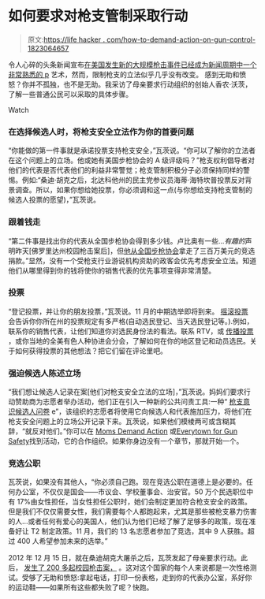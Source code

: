 # 如何要求对枪支管制采取行动

> 原文:[https://life hacker . com/how-to-demand-action-on-gun-control-1823064657](https://lifehacker.com/how-to-demand-action-on-gun-control-1823064657)

令人心碎的头条新闻宣布[在美国发生新的大规模枪击事件已经成为新闻周期中一个非常熟悉的 p](https://www.washingtonpost.com/graphics/2018/national/mass-shootings-in-america/?utm_term=.d271152a4e2b) 艺术，然而，限制枪支的立法似乎几乎没有改变。 感到无助和愤怒？你并不孤独，也不是无助。我采访了母亲要求行动组织的创始人香农·沃茨，了解一些普通公民可以采取的具体步骤。

Watch

### 在选择候选人时，将枪支安全立法作为你的首要问题

“你能做的第一件事就是承诺投票支持枪支安全，”瓦茨说。“你可以了解你的立法者在这个问题上的立场。他或她有美国步枪协会的 A 级评级吗？”枪支权利倡导者对他们的代表是否代表他们的利益非常警觉；枪支管制积极分子必须保持同样的警惕。例如:“桑迪·胡克之后，北达科他州的民主党参议员海蒂·海特坎普投票反对背景调查。所以，如果你想给她投票，你必须调和这一点(与你想给支持枪支管制的候选人投票的愿望)，”瓦茨说。

### 跟着钱走

“第二件事是找出你的代表从全国步枪协会得到多少钱。卢比奥有一些...*有趣的*声明昨天[佛罗里达州校园枪击案后]，但[他从全国步枪协会](https://www.nytimes.com/interactive/2017/10/04/opinion/thoughts-prayers-nra-funding-senators.html)拿走了三百万美元的竞选捐款。”显然，没有一个受枪支行业游说机构资助的政客会优先考虑安全立法。知道他们从哪里得到你的钱将使你的销售代表的优先事项变得非常清楚。

### 投票

“登记投票，并让你的朋友投票，”瓦茨说。11 月的中期选举即将到来。 [摇滚投票](https://www.rockthevote.org/) 会告诉你你所在州的投票规定有多严格(自动选民登记、当天选民登记等。).例如，联系你的销售代表，让他们知道你对选民身份法的看法。联系 RTV，或 [传播投票](https://www.spreadthevote.org/) ，或你当地的全美有色人种协进会分会，了解如何在你的地区登记和动员选民。关于如何获得投票的其他想法？把它们留在评论里吧。

### 强迫候选人陈述立场

“我们想让候选人记录在案[他们对枪支安全立法的立场]，”瓦茨说。妈妈们要求行动赞助商为志愿者举办活动，他们正在引入一种新的公共问责工具:一种“ [枪支意识候选人问卷](https://momsdemandaction.org/candidate/state/) e”，该组织的志愿者将使用它向候选人和代表施加压力，将他们在枪支安全问题上的立场公开记录下来。瓦茨说，如果他们模棱两可或含糊其辞，“就反对他们。”你可以在 [Moms Demand Action](http://act.everytown.org/event/moms-demand-action-event/search/?source=tmno_events-keyword&refcode=tmno_events-keyword&utm_source=tm_n_&utm_medium=_o&utm_campaign=events-keyword) 或[Everytown for Gun Safety](https://everytown.org/throwthemout/)找到活动，它的合作组织。如果你身边没有一个章节，那就开始一个。

### 竞选公职

瓦茨说，如果没有其他人，“你必须自己跑。现在竞选公职在道德上是必要的。任何办公室，不仅仅是国会——市议会、学校董事会、治安官。50 万个民选职位中有 17%由女性担任，当女性担任公职时，她们会制定更加符合枪支安全的政策。但是我们不仅仅需要女性，我们需要每个人都跑起来，尤其是那些被枪支暴力伤害的人...或者任何有爱心的美国人，他们认为他们已经了解了足够多的政策，现在准备好让 T2 制定政策。11 月，我们的 13 名志愿者参加了竞选，其中 9 人获胜。超过 400 人希望参加未来的选举。”

2012 年 12 月 15 日，就在桑迪胡克大屠杀之后，瓦茨发起了母亲要求行动。此后， [发生了 200 多起校园枪击案，](https://www.nytimes.com/interactive/2018/02/15/us/school-shootings-sandy-hook-parkland.html) 。这对这个国家的每个人来说都是一次性格测试。受够了无助和愤怒:拿起电话，打印一份表格，走到你的代表办公室，系好你的运动鞋——如果所有这些都失败了呢？快跑。